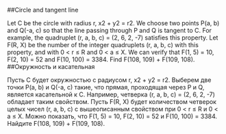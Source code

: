 ##Circle and tangent line

Let C be the circle with radius r, x2 + y2 = r2. We choose two points P(a, b) and Q(-a, c) so that the line passing through P and Q is tangent to C.
For example, the quadruplet (r, a, b, c) = (2, 6, 2, -7) satisfies this property.
Let F(R, X) be the number of the integer quadruplets (r, a, b, c) with this property, and with 0 < r ≤ R and 0 < a ≤ X.
We can verify that F(1, 5) = 10, F(2, 10) = 52 and F(10, 100) = 3384.
Find F(108, 109) + F(109, 108).
##Окружность и касательная

Пусть C будет окружностью с радиусом r, x2 + y2 = r2. Выберем две точки P(a, b) и Q(-a, c) такие, что прямая, проходящая через P и Q, является касательной к C.
Например, четверка (r, a, b, c) = (2, 6, 2, -7) обладает таким свойством.
Пусть F(R, X) будет количеством четверок целых чисел (r, a, b, c) с вышеописанным свойством при 0 < r ≤ R и 0 < a ≤ X.
Можно показать, что F(1, 5) = 10, F(2, 10) = 52 и F(10, 100) = 3384.
Найдите F(108, 109) + F(109, 108).
